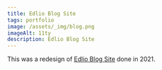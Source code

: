 ```yaml
---
title: Edlio Blog Site
tags: portfolio
image: /assets/_img/blog.png
imageAlt: 11ty
description: Edlio Blog Site
---
```


This was a redesign of [Edlio Blog Site](https://blog.edlio.com/) done in 2021.